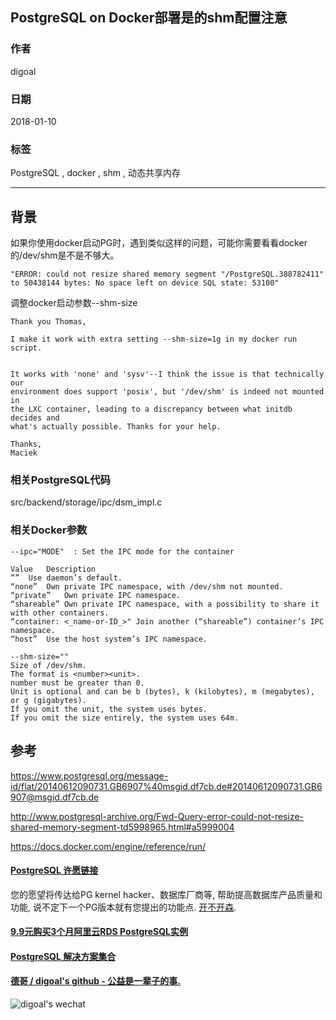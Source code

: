 ## PostgreSQL on Docker部署是的shm配置注意  
                                              
### 作者                                                 
digoal                                         
                                          
### 日期                                                                                                             
2018-01-10                                       
                                             
### 标签                                          
PostgreSQL , docker , shm , 动态共享内存   
                                                                                                                
----                                                                                                          
                                                                                                                   
## 背景        
如果你使用docker启动PG时，遇到类似这样的问题，可能你需要看看docker的/dev/shm是不是不够大。  
  
```  
"ERROR: could not resize shared memory segment "/PostgreSQL.388782411" to 50438144 bytes: No space left on device SQL state: 53100"  
```  
  
调整docker启动参数--shm-size  
  
```  
Thank you Thomas,   
  
I make it work with extra setting --shm-size=1g in my docker run script.   
  
  
It works with 'none' and 'sysv'--I think the issue is that technically our  
environment does support 'posix', but '/dev/shm' is indeed not mounted in  
the LXC container, leading to a discrepancy between what initdb decides and  
what's actually possible. Thanks for your help.  
  
Thanks,  
Maciek  
```  
  
### 相关PostgreSQL代码   
  
src/backend/storage/ipc/dsm_impl.c  
  
### 相关Docker参数
```
--ipc="MODE"  : Set the IPC mode for the container

Value	Description
””	Use daemon’s default.
“none”	Own private IPC namespace, with /dev/shm not mounted.
“private”	Own private IPC namespace.
“shareable”	Own private IPC namespace, with a possibility to share it with other containers.
“container: <_name-or-ID_>"	Join another (“shareable”) container’s IPC namespace.
“host”	Use the host system’s IPC namespace.

--shm-size=""	
Size of /dev/shm. 
The format is <number><unit>. 
number must be greater than 0. 
Unit is optional and can be b (bytes), k (kilobytes), m (megabytes), or g (gigabytes). 
If you omit the unit, the system uses bytes. 
If you omit the size entirely, the system uses 64m.
```
    
## 参考  
https://www.postgresql.org/message-id/flat/20140612090731.GB6907%40msgid.df7cb.de#20140612090731.GB6907@msgid.df7cb.de  
  
http://www.postgresql-archive.org/Fwd-Query-error-could-not-resize-shared-memory-segment-td5998965.html#a5999004  
  
https://docs.docker.com/engine/reference/run/  
  
  
  
  
  
  
  
  
  
  
  
  
  
  
  
  
  
  
  
  
  
  
  
  
  
  
  
  
  
  
  
  
  
  
  
  
  
  
  
  
  
  
  
  
  
  
  
  
  
  
  
  
  
  
  
  
  
  
  
  
  
  
  
#### [PostgreSQL 许愿链接](https://github.com/digoal/blog/issues/76 "269ac3d1c492e938c0191101c7238216")
您的愿望将传达给PG kernel hacker、数据库厂商等, 帮助提高数据库产品质量和功能, 说不定下一个PG版本就有您提出的功能点. [开不开森](https://github.com/digoal/blog/issues/76 "269ac3d1c492e938c0191101c7238216").  
  
  
#### [9.9元购买3个月阿里云RDS PostgreSQL实例](https://www.aliyun.com/database/postgresqlactivity "57258f76c37864c6e6d23383d05714ea")
  
  
#### [PostgreSQL 解决方案集合](https://yq.aliyun.com/topic/118 "40cff096e9ed7122c512b35d8561d9c8")
  
  
#### [德哥 / digoal's github - 公益是一辈子的事.](https://github.com/digoal/blog/blob/master/README.md "22709685feb7cab07d30f30387f0a9ae")
  
  
![digoal's wechat](../pic/digoal_weixin.jpg "f7ad92eeba24523fd47a6e1a0e691b59")
  

